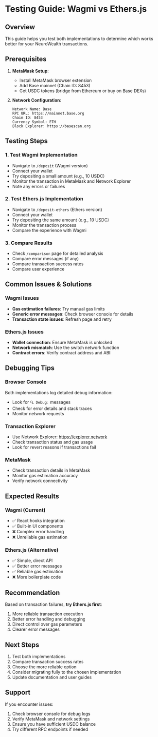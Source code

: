 # Testing Guide: Wagmi vs Ethers.js

## Overview
This guide helps you test both implementations to determine which works better for your NeuroWealth transactions.

## Prerequisites
1. **MetaMask Setup**:
   - Install MetaMask browser extension
   - Add Base mainnet (Chain ID: 8453)
   - Get USDC tokens (bridge from Ethereum or buy on Base DEXs)

2. **Network Configuration**:
   ```
   Network Name: Base
   RPC URL: https://mainnet.base.org
   Chain ID: 8453
   Currency Symbol: ETH
   Block Explorer: https://basescan.org
   ```

## Testing Steps

### 1. Test Wagmi Implementation
- Navigate to `/deposit` (Wagmi version)
- Connect your wallet
- Try depositing a small amount (e.g., 10 USDC)
- Monitor the transaction in MetaMask and Network Explorer
- Note any errors or failures

### 2. Test Ethers.js Implementation
- Navigate to `/deposit-ethers` (Ethers version)
- Connect your wallet
- Try depositing the same amount (e.g., 10 USDC)
- Monitor the transaction process
- Compare the experience with Wagmi

### 3. Compare Results
- Check `/comparison` page for detailed analysis
- Compare error messages (if any)
- Compare transaction success rates
- Compare user experience

## Common Issues & Solutions

### Wagmi Issues
- **Gas estimation failures**: Try manual gas limits
- **Generic error messages**: Check browser console for details
- **Transaction state issues**: Refresh page and retry

### Ethers.js Issues
- **Wallet connection**: Ensure MetaMask is unlocked
- **Network mismatch**: Use the switch network function
- **Contract errors**: Verify contract address and ABI

## Debugging Tips

### Browser Console
Both implementations log detailed debug information:
- Look for `🔍 Debug:` messages
- Check for error details and stack traces
- Monitor network requests

### Transaction Explorer
- Use Network Explorer: https://explorer.network
- Check transaction status and gas usage
- Look for revert reasons if transactions fail

### MetaMask
- Check transaction details in MetaMask
- Monitor gas estimation accuracy
- Verify network connectivity

## Expected Results

### Wagmi (Current)
- ✅ React hooks integration
- ✅ Built-in UI components
- ❌ Complex error handling
- ❌ Unreliable gas estimation

### Ethers.js (Alternative)
- ✅ Simple, direct API
- ✅ Better error messages
- ✅ Reliable gas estimation
- ❌ More boilerplate code

## Recommendation

Based on transaction failures, **try Ethers.js first**:
1. More reliable transaction execution
2. Better error handling and debugging
3. Direct control over gas parameters
4. Clearer error messages

## Next Steps

1. Test both implementations
2. Compare transaction success rates
3. Choose the more reliable option
4. Consider migrating fully to the chosen implementation
5. Update documentation and user guides

## Support

If you encounter issues:
1. Check browser console for debug logs
2. Verify MetaMask and network settings
3. Ensure you have sufficient USDC balance
4. Try different RPC endpoints if needed
